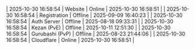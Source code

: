 | 2025-10-30 16:58:54 | Website | Online | 2025-10-30 16:58:51 |
| 2025-10-30 16:58:54 | Registration | Offline | 2025-09-09 16:40:23 |
| 2025-10-30 16:58:54 | Auth Server | Offline | 2025-08-18 09:33:31 |
| 2025-10-30 16:58:54 | Kezan (PvE) | Offline | 2025-10-11 12:51:30 |
| 2025-10-30 16:58:54 | Gurubashi (PvP) | Offline | 2025-08-23 21:44:06 |
| 2025-10-30 16:58:54 | Cloudflare | Online | 2025-10-30 16:58:51 |
